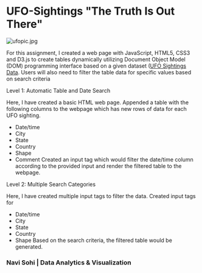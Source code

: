 # UFO-Sightings "The Truth Is Out There"

![ufopic.jpg](https://github.com/PlainJane20/UFO-Sightings-Java/blob/main/UFO-Level%201/static/images/ufopic.jpg)

For this assignment, I created a web page with JavaScript, HTML5, CSS3 and D3.js to create tables dynamically utilizing Document Object Model (DOM) programming interface based on a given dataset ([UFO Sightings Data](https://github.com/PlainJane20/UFO-Sightings-Java/blob/main/UFO-Level%201/static/js/data.js). Users will also need to filter the table data for specific values based on search criteria

Level 1: Automatic Table and Date Search

Here, I have created a basic HTML web page.
Appended a table with the following columns to the webpage which has new rows of data for each UFO sighting.
* Date/time
* City
* State
* Country
* Shape
* Comment
Created an input tag which would filter the date/time column according to the provided input and render the filtered table to the webpage.

Level 2: Multiple Search Categories

Here, I have created multiple input tags to filter the data.
Created input tags for
* Date/time
* City
* State
* Country
* Shape
Based on the search criteria, the filtered table would be generated.

### Navi Sohi | Data Analytics & Visualization
